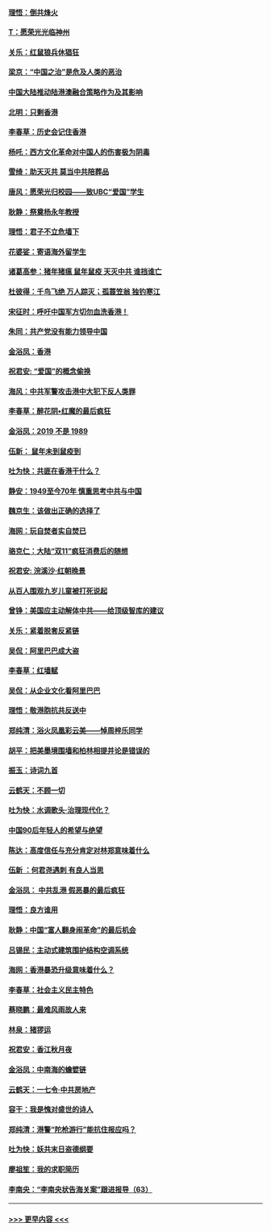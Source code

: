 #### [理悟：倒共烽火](../pages/nsc993/n11668844.md?t=11210644) 
#### [T：愿荣光光临神州](../pages/nsc993/n11668421.md?t=11210644) 
#### [关乐：红鼠狼兵休猖狂](../pages/nsc993/n11668378.md?t=11210644) 
#### [梁京：“中国之治”是危及人类的恶治](../pages/nsc993/n11668328.md?t=11210644) 
#### [中国大陆推动陆港澳融合策略作为及其影响](../pages/nsc993/n11668157.md?t=11210644) 
#### [北明：只剩香港](../pages/nsc993/n11668002.md?t=11210644) 
#### [李春草：历史会记住香港](../pages/nsc993/n11667927.md?t=11210644) 
#### [杨吒：西方文化革命对中国人的伤害极为阴毒](../pages/nsc993/n11664521.md?t=11210644) 
#### [雪绮：助天灭共 莫当中共陪葬品](../pages/nsc993/n11662650.md?t=11210644) 
#### [唐风：愿荣光归校园——致UBC“爱国”学生](../pages/nsc993/n11662194.md?t=11210644) 
#### [耿静：祭奠杨永年教授](../pages/nsc993/n11662514.md?t=11210644) 
#### [理悟：君子不立危墙下](../pages/nsc993/n11662172.md?t=11210644) 
#### [花婆娑：寄语海外留学生](../pages/nsc993/n11662121.md?t=11210644) 
#### [诸葛高参：猪年猪瘟 鼠年鼠疫 天灭中共 谁挡谁亡](../pages/nsc993/n11661980.md?t=11210644) 
#### [杜彼得：千鸟飞绝 万人踪灭；孤蓑笠翁 独钓寒江](../pages/nsc993/n11661170.md?t=11210644) 
#### [宋征时：呼吁中国军方切勿血洗香港！](../pages/nsc993/n11415318.md?t=11210644) 
#### [朱同：共产党没有能力领导中国](../pages/nsc993/n11660421.md?t=11210644) 
#### [金浴凤：香港](../pages/nsc993/n11660419.md?t=11210644) 
#### [祝君安: “爱国”的概念偷换](../pages/nsc993/n11659706.md?t=11210644) 
#### [海风：中共军警攻击港中大犯下反人类罪](../pages/nsc993/n11659632.md?t=11210644) 
#### [李春草：醉花阴•红魔的最后疯狂](../pages/nsc993/n11659287.md?t=11210644) 
#### [金浴凤：2019 不是 1989](../pages/nsc993/n11657663.md?t=11210644) 
#### [伍新： 鼠年未到鼠疫到](../pages/nsc993/n11655098.md?t=11210644) 
#### [吐为快：共匪在香港干什么？](../pages/nsc993/n11654891.md?t=11210644) 
#### [静安：1949至今70年 慎重思考中共与中国](../pages/nsc993/n11651244.md?t=11210644) 
#### [魏京生：该做出正确的选择了](../pages/nsc993/n11653084.md?t=11210644) 
#### [海网：玩自焚者实自焚已](../pages/nsc993/n11652423.md?t=11210644) 
#### [骆克仁：大陆“双11”疯狂消费后的随想](../pages/nsc993/n11652305.md?t=11210644) 
#### [祝君安: 浣溪沙·红朝晚景](../pages/nsc993/n11652258.md?t=11210644) 
#### [从百人围观九岁儿童被打死说起](../pages/nsc993/n11651030.md?t=11210644) 
#### [曾铮：美国应主动解体中共——给顶级智库的建议](../pages/nsc993/n11649888.md?t=11210644) 
#### [关乐：紧着脱套反紧链](../pages/nsc993/n11649069.md?t=11210644) 
#### [吴侃：阿里巴巴成大盗](../pages/nsc993/n11645523.md?t=11210644) 
#### [李春草：红墙赋](../pages/nsc993/n11646389.md?t=11210644) 
#### [吴侃：从企业文化看阿里巴巴](../pages/nsc993/n11645476.md?t=11210644) 
#### [理悟：敬港胞抗共反送中](../pages/nsc993/n11645466.md?t=11210644) 
#### [郑纯清：浴火凤凰彩云美——悼周梓乐同学](../pages/nsc993/n11645155.md?t=11210644) 
#### [胡平：把美墨境围墙和柏林相提并论是错误的](../pages/nsc993/n11645134.md?t=11210644) 
#### [振玉：诗词九首](../pages/nsc993/n11644081.md?t=11210644) 
#### [云鹤天：不顾一切](../pages/nsc993/n11643508.md?t=11210644) 
#### [吐为快：水调歌头·治理现代化？](../pages/nsc993/n11643485.md?t=11210644) 
#### [中国90后年轻人的希望与绝望](../pages/nsc993/n11642317.md?t=11210644) 
#### [陈达：高度信任与充分肯定对林郑意味着什么](../pages/nsc993/n11641441.md?t=11210644) 
#### [伍新 ：何君尧遇刺 有良人当思](../pages/nsc993/n11641503.md?t=11210644) 
#### [金浴凤： 中共乱港  假恶暴的最后疯狂](../pages/nsc993/n11641495.md?t=11210644) 
#### [理悟：良方谁用](../pages/nsc993/n11641463.md?t=11210644) 
#### [耿静：中国“富人翻身闹革命”的最后机会](../pages/nsc993/n11640655.md?t=11210644) 
#### [吕锡民：主动式建筑围护结构空调系统](../pages/nsc993/n11640168.md?t=11210644) 
#### [海网：香港暴恐升级意味着什么？](../pages/nsc993/n11635904.md?t=11210644) 
#### [李春草：社会主义民主特色](../pages/nsc993/n11634657.md?t=11210644) 
#### [蔡晓鹏：最难风雨故人来](../pages/nsc993/n11633145.md?t=11210644) 
#### [林泉：猪猡运](../pages/nsc993/n11631469.md?t=11210644) 
#### [祝君安：香江秋月夜](../pages/nsc993/n11631440.md?t=11210644) 
#### [金浴凤：中南海的蟾嬖链](../pages/nsc993/n11631290.md?t=11210644) 
#### [云鹤天：一七令·中共房地产](../pages/nsc993/n11630084.md?t=11210644) 
#### [容干：我是愧对盛世的诗人](../pages/nsc993/n11630059.md?t=11210644) 
#### [郑纯清：港警“陀枪游行”能抗住报应吗？](../pages/nsc993/n11629999.md?t=11210644) 
#### [吐为快：妖共末日盗德纲要](../pages/nsc993/n11628610.md?t=11210644) 
#### [廖祖笙：我的求职简历](../pages/nsc993/n11628492.md?t=11210644) 
#### [李南央：“李南央状告海关案”跟进报导（63）](../pages/nsc993/n11627039.md?t=11210644) 

----
#### [ >>> 更早内容 <<< ](../indexes/nsc993-earlier.md)
